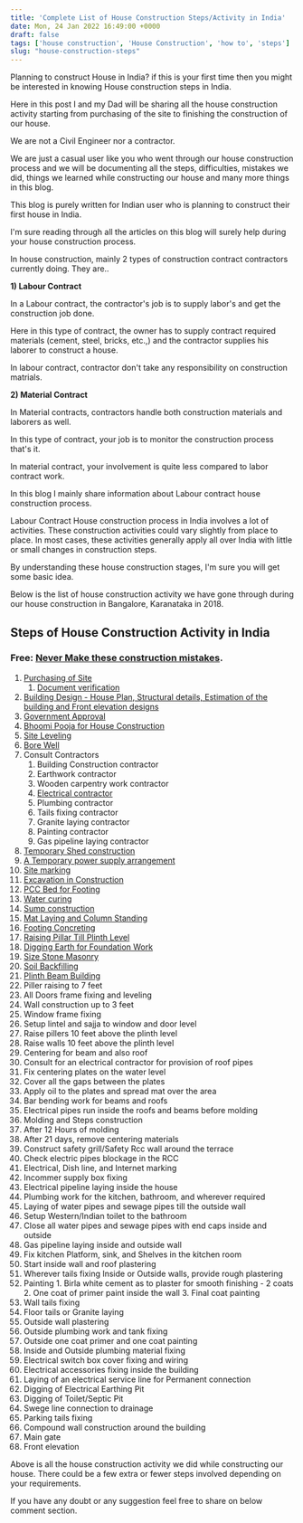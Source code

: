 ```yaml
---
title: 'Complete List of House Construction Steps/Activity in India'
date: Mon, 24 Jan 2022 16:49:00 +0000
draft: false
tags: ['house construction', 'House Construction', 'how to', 'steps']
slug: "house-construction-steps"
---
```


Planning to construct House in India? if this is your first time then you might be interested in knowing House construction steps in India.

Here in this post I and my Dad will be sharing all the house construction activity starting from purchasing of the site to finishing the construction of our house.

We are not a Civil Engineer nor a contractor.

We are just a casual user like you who went through our house construction process and we will be documenting all the steps, difficulties, mistakes we did, things we learned while constructing our house and many more things in this blog.

This blog is purely written for Indian user who is planning to construct their first house in India.

I'm sure reading through all the articles on this blog will surely help during your house construction process.

In house construction, mainly 2 types of construction contract contractors currently doing. They are..

**1) Labour Contract**

In a Labour contract, the contractor's job is to supply labor's and get the construction job done.

Here in this type of contract, the owner has to supply contract required materials (cement, steel, bricks, etc.,) and the contractor supplies his laborer to construct a house.

In labour contract, contractor don't take any responsibility on construction matrials.

**2) Material Contract**

In Material contracts, contractors handle both construction materials and laborers as well.

In this type of contract, your job is to monitor the construction process that's it.

In material contract, your involvement is quite less compared to labor contract work.

In this blog I mainly share information about Labour contract house construction process.

Labour Contract House construction process in India involves a lot of activities. These construction activities could vary slightly from place to place. In most cases, these activities generally apply all over India with little or small changes in construction steps.

By understanding these house construction stages, I'm sure you will get some basic idea.

Below is the list of house construction activity we have gone through during our house construction in Bangalore, Karanataka in 2018.

Steps of House Construction Activity in India
---------------------------------------------

### Free: [Never Make these construction mistakes](https://houseconstructionguide.com/free-resource/mistakes.html).

1.  [Purchasing of Site](https://houseconstructionguide.com/site-purchasing-in-india/)
    1.  [Document verification](https://houseconstructionguide.com/site-purchasing-document-verification-in-india/)
2.  [Building Design - House Plan, Structural details, Estimation of the building and Front elevation designs](https://houseconstructionguide.com/building-design/)
3.  [Government Approval](https://houseconstructionguide.com/government-approval-for-house-construction/)
4.  [Bhoomi Pooja for House Construction](https://houseconstructionguide.com/bhoomi-pooja-for-house-construction/)
5.  [Site Leveling](https://houseconstructionguide.com/house-construction-area-site-leveling/)
6.  [Bore Well](https://houseconstructionguide.com/borewell-for-constructing-house/)
7.  Consult Contractors
    1.  Building Construction contractor
    2.  Earthwork contractor
    3.  Wooden carpentry work contractor
    4.  [Electrical contractor](https://houseconstructionguide.com/electrical-work-guide/)
    5.  Plumbing contractor
    6.  Tails fixing contractor
    7.  Granite laying contractor
    8.  Painting contractor
    9.  Gas pipeline laying contractor
8.  [Temporary Shed construction](https://houseconstructionguide.com/temporary-shed-for-construction-in-india/)
9.  [A Temporary power supply arrangement](https://houseconstructionguide.com/temporary-electricity-connection-for-house-construction/)
10.  [Site marking](https://houseconstructionguide.com/site-marking-in-construction/)
11.  [Excavation in Construction](https://houseconstructionguide.com/excavation-in-construction/)
12.  [PCC Bed for Footing](https://houseconstructionguide.com/pcc-bed-for-footing/)
13.  [Water curing](https://houseconstructionguide.com/curing-in-house-construction/)
14.  [Sump construction](https://houseconstructionguide.com/sump-construction-guide/)
15.  [Mat Laying and Column Standing](https://houseconstructionguide.com/mat-laying-and-column-standing/)
16.  [Footing Concre](https://houseconstructionguide.com/footing-concreting/)[ting](https://houseconstructionguide.com/footing-concreting/)
17.  [Raising Pillar Till Plinth Level](https://houseconstructionguide.com/raising-pillar-till-plinth-level/)
18.  [Digging Earth for Foundation Work](https://houseconstructionguide.com/digging-earth-for-foundation-work/)
19.  [Size Stone Masonry](https://houseconstructionguide.com/size-stone-masonry/)
20.  [Soil Backfilling](https://houseconstructionguide.com/soil-backfilling/)
21.  [Plinth Beam Building](https://houseconstructionguide.com/plinth-beam-building/)
22.  Piller raising to 7 feet
23.  All Doors frame fixing and leveling
24.  Wall construction up to 3 feet
25.  Window frame fixing
26.  Setup lintel and sajja to window and door level
27.  Raise pillers 10 feet above the plinth level
28.  Raise walls 10 feet above the plinth level
29.  Centering for beam and also roof
30.  Consult for an electrical contractor for provision of roof pipes
31.  Fix centering plates on the water level
32.  Cover all the gaps between the plates
33.  Apply oil to the plates and spread mat over the area
34.  Bar bending work for beams and roofs
35.  Electrical pipes run inside the roofs and beams before molding
36.  Molding and Steps construction
37.  After 12 Hours of molding
38.  After 21 days, remove centering materials
39.  Construct safety grill/Safety Rcc wall around the terrace
40.  Check electric pipes blockage in the RCC
41.  Electrical, Dish line, and Internet marking
42.  Incommer supply box fixing
43.  Electrical pipeline laying inside the house
44.  Plumbing work for the kitchen, bathroom, and wherever required
45.  Laying of water pipes and sewage pipes till the outside wall
46.  Setup Western/Indian toilet to the bathroom
47.  Close all water pipes and sewage pipes with end caps inside and outside
48.  Gas pipeline laying inside and outside wall
49.  Fix kitchen Platform, sink, and Shelves in the kitchen room
50.  Start inside wall and roof plastering
51.  Wherever tails fixing Inside or Outside walls, provide rough plastering
52.  Painting
    1.  Birla white cement as to plaster for smooth finishing - 2 coats
    2.  One coat of primer paint inside the wall
    3.  Final coat painting
53.  Wall tails fixing
54.  Floor tails or Granite laying
55.  Outside wall plastering
56.  Outside plumbing work and tank fixing
57.  Outside one coat primer and one coat painting
58.  Inside and Outside plumbing material fixing
59.  Electrical switch box cover fixing and wiring
60.  Electrical accessories fixing inside the building
61.  Laying of an electrical service line for Permanent connection
62.  Digging of Electrical Earthing Pit
63.  Digging of Toilet/Septic Pit
64.  Swege line connection to drainage
65.  Parking tails fixing
66.  Compound wall construction around the building
67.  Main gate
68.  Front elevation

Above is all the house construction activity we did while constructing our house. There could be a few extra or fewer steps involved depending on your requirements.

If you have any doubt or any suggestion feel free to share on below comment section.
